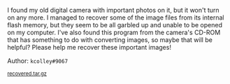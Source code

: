 I found my old digital camera with important photos on it, but it won't turn on
any more. I managed to recover some of the image files from its internal flash
memory, but they seem to be all garbled up and unable to be opened on my
computer. I've also found this program from the camera's CD-ROM that has
something to do with converting images, so maybe that will be helpful? Please
help me recover these important images!

Author: `kcolley#9067`

<div class="row challenge-files text-center pb-3">
<div class="col-md-6 col-sm-6 col-xs-12 file-button-wrapper d-block">
<a class="btn btn-info btn-file mb-1 d-inline-block px-2 w-100 text-truncate" href="https://chal.2021.sunshinectf.org/Reversing/ImageRecovery/recovered.tar.gz"><i class="fas fa-download"></i><small>recovered.tar.gz</small></a>
</div>
</div>
